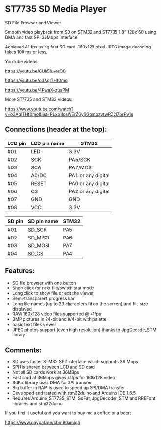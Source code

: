 # ST7735 SD Media Player
SD File Browser and Viewer

Smooth video playback from SD on STM32 and ST7735 1.8" 128x160 using DMA and fast SPI 36Mbps interface

Achieved 41 fps using fast SD card. 160x128 pixel JPEG image decoding takes 100 ms or less.

YouTube videos:

https://youtu.be/6Uh5Iu-erO0

https://youtu.be/o3AqITHf0mo

https://youtu.be/4PwaX-zusPM


More ST7735 and STM32 videos:

https://www.youtube.com/watch?v=o3AqITHf0mo&list=PLxb1losWErZ6y6GombzvtwRZ2l7brPv1s


## Connections (header at the top):

|LCD pin|LCD pin name|STM32|
|--|--|--|
 |#01| LED| 3.3V|
 |#02| SCK |PA5/SCK|
 |#03| SCA |PA7/MOSI|
 |#04| A0/DC|PA1 or any digital
 |#05| RESET|PA0 or any digital|
 |#06| CS|PA2 or any digital|
 |#07| GND | GND|
 |#08| VCC | 3.3V|

|SD pin|SD pin name|STM32|
|--|--|--|
|#01| SD_SCK| PA5|
|#02| SD_MISO |PA6|
|#03| SD_MOSI |PA7|
|#04| SD_CS |PA4|


## Features:
- SD file browser with one button
- Short click for next file/switch stat mode
- Long click to show file or exit the viewer
- Semi-transparent progress bar
- Long file names (up to 23 characters fit on the screen) and file size displayed
- RAW 160x128 video files supported @ 41fps
- BMP pictures in 24-bit and 8/4-bit with palette
- basic text files viewer
- JPEG photos support (even high resolution) thanks to JpgDecode_STM library

## Comments:
- SD uses faster STM32 SPI1 interface which supports 36 Mbps
- SPI1 is shared between LCD and SD card
- Not all SD cards work at 36MBps
- Fast card at 36Mbps gives 41fps for 160x128 video
- SdFat library uses DMA for SPI transfer
- Big buffer in RAM is used to speed up SPI/DMA transfer 
- Developed and tested with stm32duino and Arduino IDE 1.6.5
- Requires Arduino_ST7735_STM, SdFat, JpgDecoder_STM and RREFont libraries and stm32duino
 
If you find it useful and you want to buy me a coffee or a beer:

https://www.paypal.me/cbm80amiga
